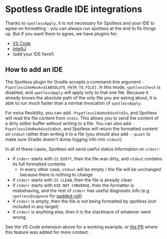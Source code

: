 # Spotless Gradle IDE integrations

Thanks to `spotlessApply`, it is not necessary for Spotless and your IDE to agree on formatting - you can always run spotless at the end to fix things up.  But if you want them to agree, we have plugins for:

- [VS Code](https://marketplace.visualstudio.com/items?itemName=richardwillis.vscode-spotless-gradle)
- [IntelliJ](https://plugins.jetbrains.com/plugin/18321-spotless-gradle)
- (add your IDE here!)

## How to add an IDE

The Spotless plugin for Gradle accepts a command-line argument `-PspotlessIdeHook=${ABSOLUTE_PATH_TO_FILE}`.  In this mode, `spotlessCheck` is disabled, and `spotlessApply` will apply only to that one file.  Because it already knows the absolute path of the only file you are asking about, it is able to run much faster than a normal invocation of `spotlessApply`.

For extra flexibility, you can add `-PspotlessIdeHookUseStdIn`, and Spotless will read the file content from `stdin`.  This allows you to send the content of a dirty editor buffer without writing to a file.  You can also add `-PspotlessIdeHookUseStdOut`, and Spotless will return the formatted content on `stdout` rather than writing it to a file (you should also add `--quiet` to make sure Gradle doesn't dump logging info into `stdout`).

In all of these cases, Spotless will send useful status information on `stderr`:

- if `stderr` starts with `IS DIRTY`, then the file was dirty, and `stdout` contains its full formatted contents
  - in every other case, `stdout` will be empty / the file will be unchanged because there is nothing to change
- if `stderr` starts with `IS CLEAN`, then the file is already clean
- if `stderr` starts with `DID NOT CONVERGE`, then the formatter is misbehaving, and the rest of `stderr` has useful diagnostic info (e.g. `spotlessDiagnose` for [padded cell](../PADDEDCELL.md))
- if `stderr` is empty, then the file is not being formatted by spotless (not included in any target)
- if `stderr` is anything else, then it is the stacktrace of whatever went wrong

See the VS Code extension above for a working example, or [the PR](https://github.com/diffplug/spotless/pull/568) where this feature was added for more context.
